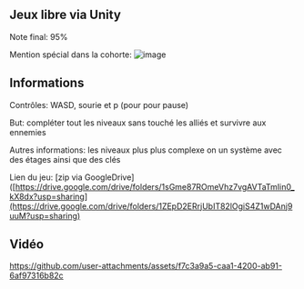 ## Jeux libre via Unity

Note final: 95%

Mention spécial dans la cohorte:
![image](https://github.com/user-attachments/assets/a3797287-b582-4c7f-a8d7-d3fbfab2ec86)

## Informations
Contrôles: WASD, sourie et p (pour pour pause)

But: compléter tout les niveaux sans touché les alliés et survivre aux ennemies

Autres informations: les niveaux plus plus complexe on un système avec des étages ainsi que des clés

Lien du jeu: [zip via GoogleDrive]([https://drive.google.com/drive/folders/1sGme87ROmeVhz7vgAVTaTmIin0_kX8dx?usp=sharing](https://drive.google.com/drive/folders/1ZEpD2ERrjUbIT82lOgiS4Z1wDAnj9uuM?usp=sharing)

## Vidéo
https://github.com/user-attachments/assets/f7c3a9a5-caa1-4200-ab91-6af97316b82c


